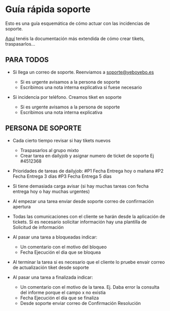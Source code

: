 # Guía rápida soporte

Esto es una guía esquemática de cómo actuar con las incidencias de soporte.

[Aquí](./gestion_tickets) tenéis la documentación más extendida de cómo crear tikets, traspasarlos...

## PARA TODOS

- Si llega un correo de soporte. Reenviamos a soporte@yeboyebo.es
    - Si es urgente avisamos a la persona de soporte
    - Escribimos una nota interna explicativa si fuese necesario

- Si incidencia por teléfono. Creamos tiket en soporte
    - Si es urgente avisamos a la persona de soporte
    - Escribimos una nota interna explicativa


## PERSONA DE SOPORTE

- Cada cierto tiempo revisar si hay tikets nuevos
    - Traspasarlos al grupo mixto
    - Crear tarea en dailyjob y asignar numero de ticket de soporte Ej #4512368

- Prioridades de tareas de dailyjob: 
    #P1 Fecha Entrega hoy o mañana
    #P2 Fecha Entrega 3 días
    #P3 Fecha Entrega 5 días

- Si tiene demasiada carga avisar (si hay muchas tareas con fecha entrega hoy o hay muchas urgentes)

- Al empezar una tarea enviar desde soporte correo de confirmación apertura

- Todas las comunicaciones con el cliente se harán desde la aplicación de tickets. Si es necesario solicitar información hay una plantilla de Solicitud de información

- Al pasar una tarea a bloqueadas indicar:
    - Un comentario con el motivo del bloqueo
    - Fecha Ejecución el dia que se bloquea

- Al terminar la tarea si es necesario que el cliente lo pruebe envair correo de actualización tiket desde soporte 

- Al pasar una tarea a finalizada indicar:
    - Un comentario con el motivo de la tarea. Ej. Daba error la consulta del informe porque el campo x no existia
    - Fecha Ejecución el día que se finaliza
    - Desde soporte enviar correo de Confirmación Resolución
